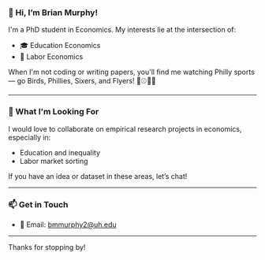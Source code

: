### 👋 Hi, I’m Brian Murphy!

I'm a PhD student in Economics. My interests lie at the intersection of:

- 🎓 Education Economics  
- 💼 Labor Economics 

When I'm not coding or writing papers, you'll find me watching Philly sports — go Birds, Phillies, Sixers, and Flyers! 🦅⚾🏀🏒

---

### 👀 What I'm Looking For

I would love to collaborate on empirical research projects in economics, especially in:

- Education and inequality  
- Labor market sorting

If you have an idea or dataset in these areas, let’s chat!

---

### 📫 Get in Touch

- 📧 Email: [bmmurphy2@uh.edu](mailto:bmmurphy2@uh.edu)
  
---

Thanks for stopping by!
